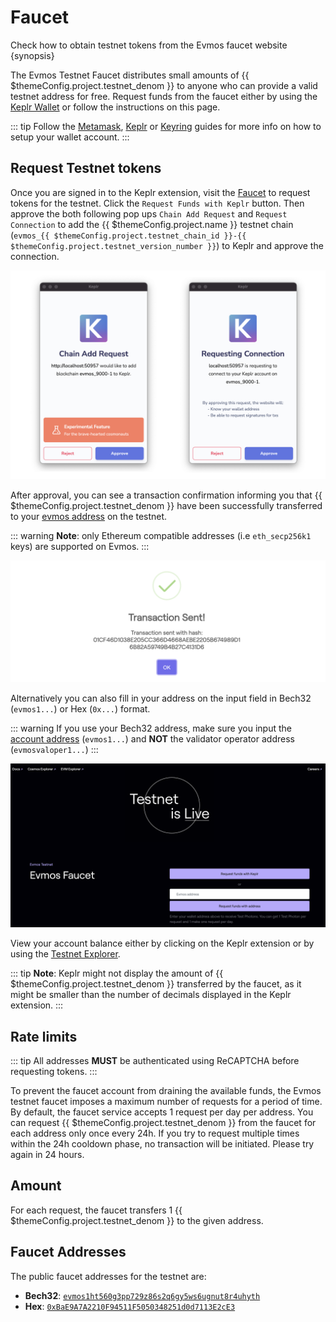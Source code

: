 <!--
order: 1
-->

# Faucet

Check how to obtain testnet tokens from the Evmos faucet website {synopsis}

The Evmos Testnet Faucet distributes small amounts of
{{ $themeConfig.project.testnet\_denom }} to anyone who can provide a valid
testnet address for free. Request funds from the faucet either by using the
[Keplr Wallet](../../users/wallets/keplr.md) or follow the instructions on this
page.

::: tip Follow the [Metamask](../../users/wallets/metamask.md),
[Keplr](../../users/wallets/keplr.md) or [Keyring](../../users/keys/keyring.md)
guides for more info on how to setup your wallet account. :::

## Request Testnet tokens

<!-- markdown-link-check-disable-next-line -->

Once you are signed in to the Keplr extension, visit the
[Faucet](https://faucet.evmos.dev/) to request tokens for the testnet. Click the
`Request Funds with Keplr` button. Then approve the both following pop ups
`Chain Add Request` and `Request Connection` to add the
{{ $themeConfig.project.name }} testnet chain
(`evmos_{{ $themeConfig.project.testnet_chain_id }}-{{ $themeConfig.project.testnet_version_number }}`)
to Keplr and approve the connection.

![chain add request](../../img/keplr_approve_chain.png)

After approval, you can see a transaction confirmation informing you that
{{ $themeConfig.project.testnet\_denom }} have been successfully transferred to
your
[evmos address](../../users/technical_concepts/accounts.md#address-formats-for-clients)
on the testnet.

::: warning **Note**: only Ethereum compatible addresses (i.e `eth_secp256k1`
keys) are supported on Evmos. :::

![chain add request](../../img/keplr_transaction.png)

Alternatively you can also fill in your address on the input field in Bech32
(`evmos1...`) or Hex (`0x...`) format.

::: warning If you use your Bech32 address, make sure you input the
[account address](../../users/technical_concepts/accounts.md#addresses-and-public-keys)
(`evmos1...`) and **NOT** the validator operator address (`evmosvaloper1...`)
:::

![faucet site](../../img/faucet_web_page.png)

View your account balance either by clicking on the Keplr extension or by using
the [Testnet Explorer](https://testnet.mintscan.io/evmos-testnet).

::: tip **Note**: Keplr might not display the amount of
{{ $themeConfig.project.testnet\_denom }} transferred by the faucet, as it might
be smaller than the number of decimals displayed in the Keplr extension. :::

## Rate limits

::: tip All addresses **MUST** be authenticated using ReCAPTCHA before
requesting tokens. :::

To prevent the faucet account from draining the available funds, the Evmos
testnet faucet imposes a maximum number of requests for a period of time. By
default, the faucet service accepts 1 request per day per address. You can
request {{ $themeConfig.project.testnet\_denom }} from the faucet for each
address only once every 24h. If you try to request multiple times within the 24h
cooldown phase, no transaction will be initiated. Please try again in 24 hours.

## Amount

For each request, the faucet transfers 1
{{ $themeConfig.project.testnet\_denom }} to the given address.

## Faucet Addresses

The public faucet addresses for the testnet are:

*   **Bech32**:
    [`evmos1ht560g3pp729z86s2q6gy5ws6ugnut8r4uhyth`](https://testnet.mintscan.io/evmos-testnet/account/evmos1ht560g3pp729z86s2q6gy5ws6ugnut8r4uhyth)
*   **Hex**:
    [`0xBaE9A7A2210F94511F5050348251d0d7113E2cE3`](https://evm.evmos.dev/address/0xBaE9A7A2210F94511F5050348251d0d7113E2cE3/transactions)
